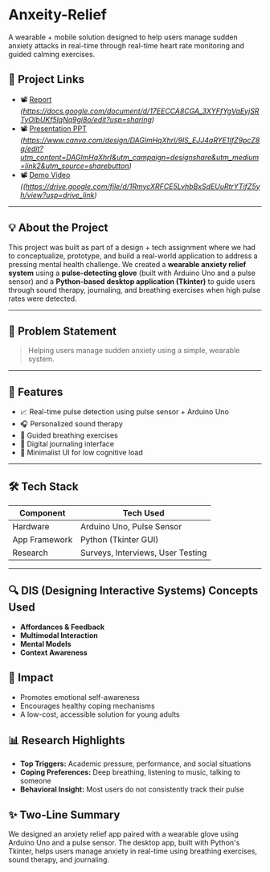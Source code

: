 # Anxeity-Relief

A wearable + mobile solution designed to help users manage sudden anxiety attacks in real-time through real-time heart rate monitoring and guided calming exercises.

## 🔗 Project Links
- 📽 [Report](#) *(https://docs.google.com/document/d/17EECCA8CGA_3XYFfYgVaEyjSRTyOIbUKf5lqNq9gi8o/edit?usp=sharing)*
- 📽 [Presentation PPT](#) *(https://www.canva.com/design/DAGlmHqXhrI/9lS_EJJ4aRYE1IfZ9pcZ8g/edit?utm_content=DAGlmHqXhrI&utm_campaign=designshare&utm_medium=link2&utm_source=sharebutton)*
- 📽 [Demo Video](#) *((https://drive.google.com/file/d/1RmycXRFCE5LvhbBxSdEUuRtrYTifZ5yh/view?usp=drive_link)* 

---

## 💡 About the Project

This project was built as part of a design + tech assignment where we had to conceptualize, prototype, and build a real-world application to address a pressing mental health challenge. We created a **wearable anxiety relief system** using a **pulse-detecting glove** (built with Arduino Uno and a pulse sensor) and a **Python-based desktop application (Tkinter)** to guide users through sound therapy, journaling, and breathing exercises when high pulse rates were detected.

---

## 🧠 Problem Statement

> Helping users manage sudden anxiety using a simple, wearable system.

---

## 📱 Features

- 📈 Real-time pulse detection using pulse sensor + Arduino Uno
- 🎧 Personalized sound therapy
- 🧘 Guided breathing exercises
- 📓 Digital journaling interface
- 🎨 Minimalist UI for low cognitive load

---

## 🛠 Tech Stack

| Component     | Tech Used                      |
|---------------|--------------------------------|
| Hardware      | Arduino Uno, Pulse Sensor      |
| App Framework | Python (Tkinter GUI)           |
| Research      | Surveys, Interviews, User Testing |

---

## 🔍 DIS (Designing Interactive Systems) Concepts Used

- **Affordances & Feedback**
- **Multimodal Interaction**
- **Mental Models**
- **Context Awareness**

## 🎯 Impact

- Promotes emotional self-awareness  
- Encourages healthy coping mechanisms  
- A low-cost, accessible solution for young adults  

## 📊 Research Highlights

- **Top Triggers:** Academic pressure, performance, and social situations  
- **Coping Preferences:** Deep breathing, listening to music, talking to someone  
- **Behavioral Insight:** Most users do not consistently track their pulse

## ✨ Two-Line Summary

We designed an anxiety relief app paired with a wearable glove using Arduino Uno and a pulse sensor. The desktop app, built with Python's Tkinter, helps users manage anxiety in real-time using breathing exercises, sound therapy, and journaling.
